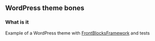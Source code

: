 ## WordPress theme bones

### What is it
Example of a WordPress theme with [FrontBlocksFramework](https://github.com/light-source/front-blocks-framework) and tests